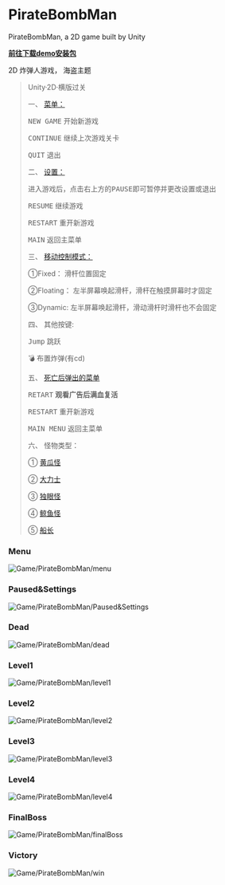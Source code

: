 # PirateBombMan
PirateBombMan, a 2D game built by Unity  

**[前往下载demo安装包](https://github.com/hjwforever/PirateBombMan/releases/tag/v1.0-alpha)**

2D 炸弹人游戏， 海盗主题 
> Unity·2D·横版过关
> 
> 一、 [菜单：](#menu) 
> 
> <kbd>NEW GAME</kbd> 开始新游戏
> 
> <kbd>CONTINUE</kbd> 继续上次游戏关卡
> 
> <kbd>QUIT</kbd>  退出
> 
> 二、 [设置：](#pause) 
> 
> 进入游戏后，点击右上方的<kbd>PAUSE</kbd>即可暂停并更改设置或退出
> 
> <kbd>RESUME</kbd>  继续游戏
> 
> <kbd>RESTART</kbd>  重开新游戏
> 
> <kbd>MAIN</kbd>  返回主菜单
> 
> 三、 [移动控制模式：](#dead) 
> 
> ①Fixed： 滑杆位置固定
> 
> ②Floating： 左半屏幕唤起滑杆，滑杆在触摸屏幕时才固定
>               
> ③Dynamic:  左半屏幕唤起滑杆，滑动滑杆时滑杆也不会固定
>               
> 四、 其他按键:
> 
> <kbd>Jump</kbd> 跳跃
> 
> <kbd>💣</kbd> 布置炸弹(有cd)
>  
>  五、 [死亡后弹出的菜单](#dead)
>  
>  <kbd>RETART</kbd> **观看广告后满血复活**
>  
>  <kbd>RESTART</kbd>  重开新游戏
>  
>  <kbd>MAIN MENU</kbd>  返回主菜单
>  
>  六、 怪物类型：
>  
>  ① [黄瓜怪](#level1)
>  
>  ② [大力士](#level2)
>  
>  ③ [独眼怪](#level3)
>   
>  ④ [鲸鱼怪](#level4)
>   
>  ⑤ [船长](#finalboss)

### <a id="menu">Menu</a>

![Game/PirateBombMan/menu](https://cdn.jsdelivr.net/gh/hjwforever/images@main/img/Game/PirateBombMan/menu.jpg)

### <a id="pause">Paused&Settings</a>

![Game/PirateBombMan/Paused&Settings](https://cdn.jsdelivr.net/gh/hjwforever/images@main/img/Game/PirateBombMan/Paused&Settings.jpg)

### <a id="dead">Dead</a>

![Game/PirateBombMan/dead](https://cdn.jsdelivr.net/gh/hjwforever/images@main/img/Game/PirateBombMan/dead.jpg)

### <a id="level1">Level1</a>

![Game/PirateBombMan/level1](https://cdn.jsdelivr.net/gh/hjwforever/images@main/img/Game/PirateBombMan/level1.jpg)

### <a id="level2">Level2</a>

![Game/PirateBombMan/level2](https://cdn.jsdelivr.net/gh/hjwforever/images@main/img/Game/PirateBombMan/level2.jpg)

### <a id="level3">Level3</a>

![Game/PirateBombMan/level3](https://cdn.jsdelivr.net/gh/hjwforever/images@main/img/Game/PirateBombMan/level3.jpg)

### <a id="level4">Level4</a>

![Game/PirateBombMan/level4](https://cdn.jsdelivr.net/gh/hjwforever/images@main/img/Game/PirateBombMan/level4.jpg)

### <a id="finalboss">FinalBoss</a>

![Game/PirateBombMan/finalBoss](https://cdn.jsdelivr.net/gh/hjwforever/images@main/img/Game/PirateBombMan/finalBoss.jpg)

### <a id="win">Victory</a>

![Game/PirateBombMan/win](https://cdn.jsdelivr.net/gh/hjwforever/images@main/img/Game/PirateBombMan/win.jpg)
